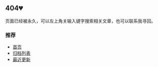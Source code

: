 
## 404:broken_heart:

页面已经被永久，可以左上角关输入键字搜索相关文章，也可以联系我寻回。

### 推荐

- [首页](/)
- [归档列表](/archive.md)
- [最近更新](/latest.md)